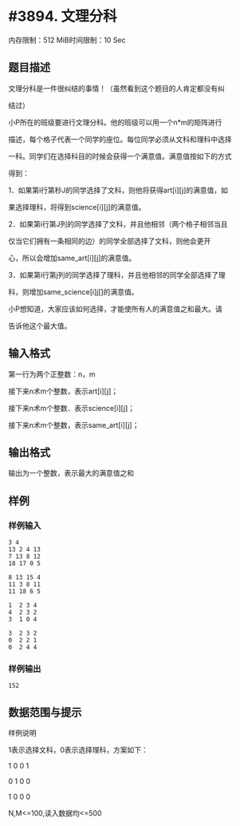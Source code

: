 # #3894.  文理分科

内存限制：512 MiB时间限制：10 Sec

## 题目描述

 文理分科是一件很纠结的事情！（虽然看到这个题目的人肯定都没有纠

结过）

 小P所在的班级要进行文理分科。他的班级可以用一个n*m的矩阵进行

描述，每个格子代表一个同学的座位。每位同学必须从文科和理科中选择

一科。同学们在选择科目的时候会获得一个满意值。满意值按如下的方式

得到：

1．如果第i行第秒J的同学选择了文科，则他将获得art[i][j]的满意值，如

  果选择理科，将得到science[i][j]的满意值。

2．如果第i行第J列的同学选择了文科，并且他相邻（两个格子相邻当且

  仅当它们拥有一条相同的边）的同学全部选择了文科，则他会更开

  心，所以会增加same_art[i][j]的满意值。

3．如果第i行第j列的同学选择了理科，并且他相邻的同学全部选择了理

  科，则增加same_science[i]j[]的满意值。

  小P想知道，大家应该如何选择，才能使所有人的满意值之和最大。请

告诉他这个最大值。

## 输入格式

第一行为两个正整数：n，m

接下来n术m个整数，表示art[i][j]；

接下来n术m个整数．表示science[i][j]；

接下来n术m个整数，表示same_art[i][j]；

## 输出格式

输出为一个整数，表示最大的满意值之和

## 样例

### 样例输入

    
    3 4
    13 2 4 13
    7 13 8 12
    18 17 0 5
    
    8 13 15 4
    11 3 8 11
    11 18 6 5
    
    1  2 3 4 
    4  2 3 2
    3  1 0 4
    
    3  2 3 2
    0  2 2 1
    0  2 4 4 
    

### 样例输出

    
    152
    

## 数据范围与提示

样例说明

1表示选择文科，0表示选择理科，方案如下：

1  0  0  1

0  1  0  0

1  0  0  0

N,M<=100,读入数据均<=500
